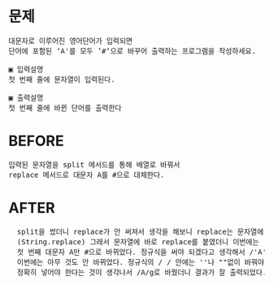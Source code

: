 # 문제

<pre>
대문자로 이루어진 영어단어가 입력되면 
단어에 포함된 ‘A'를 모두 ’#‘으로 바꾸어 출력하는 프로그램을 작성하세요.

▣ 입력설명
첫 번째 줄에 문자열이 입력된다.

▣ 출력설명
첫 번째 줄에 바뀐 단어를 출력한다
</pre>

# BEFORE

<pre>
입력된 문자열을 split 메서드를 통해 배열로 바꿔서
replace 메서드로 대문자 A를 #으로 대체한다.
</pre>

# AFTER

<pre>
  split을 썼더니 replace가 안 써져서 생각을 해보니 replace는 문자열에 쓰는 메서드였다.
  (String.replace) 그래서 문자열에 바로 replace를 붙였더니 이번에는
  첫 번째 대문자 A만 #으로 바뀌었다. 정규식을 써야 되겠다고 생각해서 /'A'/g로 바꿨더니
  이번에는 아무 것도 안 바뀌었다. 정규식의 / / 안에는 ''나 ""없이 바꿔야 할 문자열만 
  정확히 넣어야 한다는 것이 생각나서 /A/g로 바꿨더니 결과가 잘 출력되었다.
</pre>
